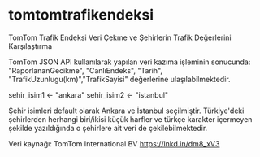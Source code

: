 # tomtomtrafikendeksi
TomTom Trafik Endeksi Veri Çekme ve Şehirlerin Trafik Değerlerini Karşılaştırma


TomTom JSON API kullanılarak yapılan veri kazıma işleminin sonucunda:
"RaporlananGecikme", "CanlıEndeks", "Tarih", "TrafikUzunlugu(km)","TrafikSayisi"
değerlerine ulaşılabilmektedir.

sehir_isim1 <- "ankara"
sehir_isim2 <- "istanbul"

Şehir isimleri default olarak Ankara ve İstanbul seçilmiştir. Türkiye'deki şehirlerden herhangi biri/ikisi küçük harfler ve türkçe karakter içermeyen şekilde yazıldığında o şehirlere ait veri de çekilebilmektedir.

Veri kaynağı: TomTom International BV
https://lnkd.in/dm8_xV3
